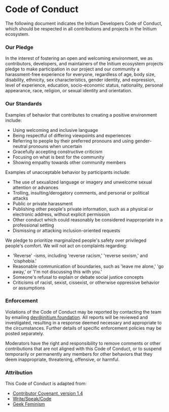 # Code of Conduct

The following document indicates the Initium Developers Code of Conduct, which should be respected in all contributions and projects in the Initium ecosystem.

### Our Pledge <a href="#our-pledge" id="our-pledge"></a>

In the interest of fostering an open and welcoming environment, we as contributors, developers, and maintainers of the Initium ecosystem projects pledge to make participation in our project and our community a harassment-free experience for everyone, regardless of age, body size, disability, ethnicity, sex characteristics, gender identity, and expression, level of experience, education, socio-economic status, nationality, personal appearance, race, religion, or sexual identity and orientation.

### Our Standards

Examples of behavior that contributes to creating a positive environment include:

* Using welcoming and inclusive language
* Being respectful of differing viewpoints and experiences
* Referring to people by their preferred pronouns and using gender-neutral pronouns when uncertain
* Gracefully accepting constructive criticism
* Focusing on what is best for the community
* Showing empathy towards other community members

Examples of unacceptable behavior by participants include:

* The use of sexualized language or imagery and unwelcome sexual attention or advances
* Trolling, insulting/derogatory comments, and personal or political attacks
* Public or private harassment
* Publishing other people's private information, such as a physical or electronic address, without explicit permission
* Other conduct which could reasonably be considered inappropriate in a professional setting
* Dismissing or attacking inclusion-oriented requests

We pledge to prioritize marginalized people's safety over privileged people's comfort. We will not act on complaints regarding:

* 'Reverse' -isms, including 'reverse racism,' 'reverse sexism,' and 'cisphobia.'
* Reasonable communication of boundaries, such as 'leave me alone,' 'go away,' or 'I'm not discussing this with you.'
* Someone's refusal to explain or debate social justice concepts
* Criticisms of racist, sexist, cissexist, or otherwise oppressive behavior or assumptions

### Enforcement

Violations of the Code of Conduct may be reported by contacting the team by emailing [dev@initium.foundation](mailto:dev@initium.foundation). All reports will be reviewed and investigated, resulting in a response deemed necessary and appropriate to the circumstances. Further details of specific enforcement policies may be posted separately.

Moderators have the right and responsibility to remove comments or other contributions that are not aligned with this Code of Conduct, or to suspend temporarily or permanently any members for other behaviors that they deem inappropriate, threatening, offensive, or harmful.

### Attribution

This Code of Conduct is adapted from:

* [Contributor Covenant, version 1.4](http://contributor-covenant.org/version/1/4)
* [Write/Speak/Code](http://www.writespeakcode.com/code-of-conduct.html)
* [Geek Feminism](https://geekfeminism.org/about/code-of-conduct)

